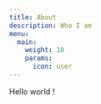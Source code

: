 ```yaml
---
title: About
description: Who I am
menu:
  main:
    weight: 10
    params:
      icon: user
---
```

Hello world !
